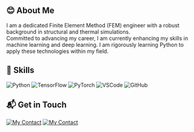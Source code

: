 ## 😊 About Me
I am a dedicated Finite Element Method (FEM) engineer with a robust background in structural and thermal simulations.  
Committed to advancing my career, I am currently enhancing my skills in machine learning and deep learning. I am rigorously learning Python to apply these technologies within my field.

## 🚀 Skills

![Python](https://skillicons.dev/icons?i=python)
![TensorFlow](https://skillicons.dev/icons?i=tensorflow)
![PyTorch](https://skillicons.dev/icons?i=pytorch)
![VSCode](https://skillicons.dev/icons?i=vscode)
![GitHub](https://skillicons.dev/icons?i=github)
  
## 📬 Get in Touch
[![My Contact](https://skillicons.dev/icons?i=notion)](http://hatdog63.notion.site)
[![My Contact](https://skillicons.dev/icons?i=gmail)](mailto:hatdog63@gmail.com)

<!--
**[EureCalla]/[EureCalla]** is a ✨ _special_ ✨ repository because its `README.md` (this file) appears on your GitHub profile.
-->


